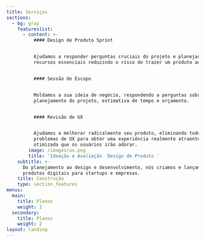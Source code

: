 ```yaml
---
title: Serviços
sections:
  - bg: gray
    featureslist:
      - content: >-
          #### Design de Produto Sprint


          Ajudamos a responder perguntas cruciais do projeto e planejar os
          recursos essenciais reduzindo o risco de trazer um produto ao mercado.


          #### Sessão de Escopo


          Moldamos a sua ideia de negócio, respondendo a perguntas sobre o
          planejamento do projeto, estimativa de tempo e orçamento.


          #### Revisão de UX


          Ajudamos a melhorar radicalmente seu produto, eliminando todos os
          problemas de UX para obter uma experiência realmente atraente e
          otimizada que os usuários irão adorar.
        image: /images/ux.png
        title: 'Ideação e Avaliação  Design de Produto '
    subtitle: >-
      Do planejamento ao design e desenvolvimento, nós criamos e lançamos novos
      produtos digitais para startups e empresas.
    title: Construção
    type: section_features
menus:
  main:
    title: Planos
    weight: 2
  secondary:
    title: Planos
    weight: 2
layout: landing
---
```


